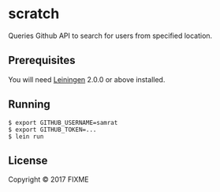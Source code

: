 # scratch

Queries Github API to search for users from specified location.

## Prerequisites

You will need [Leiningen][] 2.0.0 or above installed.

[leiningen]: https://github.com/technomancy/leiningen

## Running

```shell
$ export GITHUB_USERNAME=samrat
$ export GITHUB_TOKEN=...
$ lein run
```

## License

Copyright © 2017 FIXME
